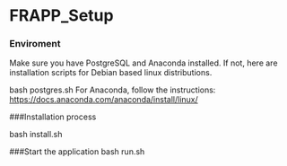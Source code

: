 # FRAPP_Setup

### Enviroment

Make sure you have PostgreSQL and Anaconda installed. If not, here are installation scripts for Debian based linux distributions.

bash postgres.sh
For Anaconda, follow the instructions: https://docs.anaconda.com/anaconda/install/linux/

###Installation process

bash install.sh

###Start the application
bash run.sh


